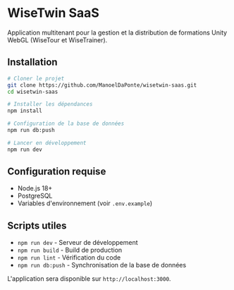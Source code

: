 # WiseTwin SaaS

Application multitenant pour la gestion et la distribution de formations Unity WebGL (WiseTour et WiseTrainer).

## Installation

```bash
# Cloner le projet
git clone https://github.com/ManoelDaPonte/wisetwin-saas.git
cd wisetwin-saas

# Installer les dépendances
npm install

# Configuration de la base de données
npm run db:push

# Lancer en développement
npm run dev
```

## Configuration requise

- Node.js 18+
- PostgreSQL
- Variables d'environnement (voir `.env.example`)

## Scripts utiles

- `npm run dev` - Serveur de développement
- `npm run build` - Build de production
- `npm run lint` - Vérification du code
- `npm run db:push` - Synchronisation de la base de données

L'application sera disponible sur `http://localhost:3000`.